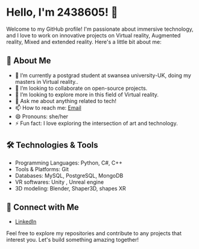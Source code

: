 # Hello, I'm 2438605! 👋

Welcome to my GitHub profile! I'm passionate about immersive technology, and I love to work on innovative projects on Virtual reality, Augmented reality, Mixed and extended reality. Here's a little bit about me:

## 🚀 About Me

- 🌱 I’m currently a postgrad student at swansea university-UK, doing my masters in Virtual reality..
- 👯 I’m looking to collaborate on open-source projects.
- 🤔 I’m looking to explore more in this field of Virtual reality.
- 💬 Ask me about anything related to tech!
- 📫 How to reach me: [Email](londheshubhada43@gmail.com)
- 😄 Pronouns: she/her
- ⚡ Fun fact: I love exploring the intersection of art and technology.

## 🛠️ Technologies & Tools

- Programming Languages: Python, C#, C++
- Tools & Platforms: Git
- Databases: MySQL, PostgreSQL, MongoDB
- VR softwares: Unity , Unreal engine
- 3D modeling: Blender, Shaper3D, shapes XR

## 🔗 Connect with Me

- [LinkedIn](www.linkedin.com/in/shubhada-londhe-370845266)


Feel free to explore my repositories and contribute to any projects that interest you. Let's build something amazing together!
